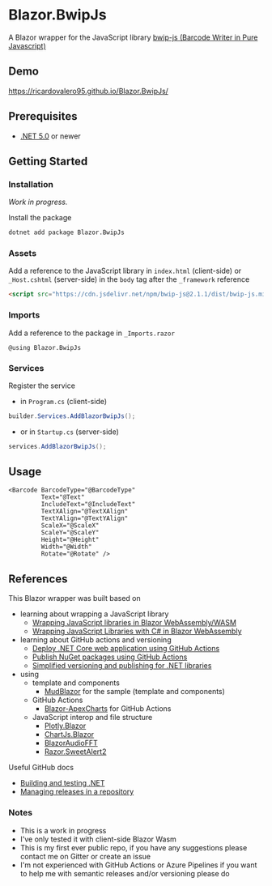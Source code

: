 # Blazor.BwipJs
A Blazor wrapper for the JavaScript library [bwip-js (Barcode Writer in Pure Javascript)](http://bwip-js.metafloor.com/)

## Demo
https://ricardovalero95.github.io/Blazor.BwipJs/

## Prerequisites
- [.NET 5.0](https://dotnet.microsoft.com/download/dotnet/5.0) or newer

## Getting Started
### Installation
*Work in progress.*

Install the package
```bash
dotnet add package Blazor.BwipJs
```
### Assets
Add a reference to the JavaScript library in `index.html` (client-side) or `_Host.cshtml` (server-side) in the `body` tag after the `_framework` reference
```html
<script src="https://cdn.jsdelivr.net/npm/bwip-js@2.1.1/dist/bwip-js.min.js"></script>
```
### Imports
Add a reference to the package in `_Imports.razor`
```razor
@using Blazor.BwipJs
```
### Services
Register the service
- in `Program.cs` (client-side)
```csharp
builder.Services.AddBlazorBwipJs();
```
- or in `Startup.cs` (server-side)
```csharp
services.AddBlazorBwipJs();
```
## Usage
```razor
<Barcode BarcodeType="@BarcodeType"
         Text="@Text"
         IncludeText="@IncludeText"
         TextXAlign="@TextXAlign"
         TextYAlign="@TextYAlign"
         ScaleX="@ScaleX"
         ScaleY="@ScaleY"
         Height="@Height"
         Width="@Width"
         Rotate="@Rotate" />
```

## References
This Blazor wrapper was built based on 
- learning about wrapping a JavaScript library 
  - [Wrapping JavaScript libraries in Blazor WebAssembly/WASM](https://blog.elmah.io/wrapping-javascript-libraries-in-blazor-webassembly-wasm/)
  - [Wrapping JavaScript Libraries with C# in Blazor WebAssembly](https://code-maze.com/wrapping-javascript-libraries-with-csharp-in-blazor-webassembly/)
- learning about GitHub actions and versioning 
  - [Deploy .NET Core web application using GitHub Actions](https://rajbos.github.io/blog/2019/10/26/Deploy-dotnetcore-webapp-with-GitHub-Actions)
  - [Publish NuGet packages using GitHub Actions](https://netlicensing.medium.com/publish-nuget-packages-using-github-actions-9ac5e97d07d4)
  - [Simplified versioning and publishing for .NET libraries](https://medium.com/@michael.wolfenden/simplified-versioning-and-publishing-for-net-libraries-a28e5e740fa6)
- using 
  - template and components 
    - [MudBlazor](https://github.com/Garderoben/MudBlazor) for the sample (template and components)
  - GitHub Actions
    - [Blazor-ApexCharts](https://github.com/joadan/Blazor-ApexCharts) for GitHub Actions
  - JavaScript interop and file structure 
    - [Plotly.Blazor](https://github.com/LayTec-AG/Plotly.Blazor) 
    - [ChartJs.Blazor](https://github.com/mariusmuntean/ChartJs.Blazor)
    - [BlazorAudioFFT](https://github.com/sonicmouse/BlazorAudioFFT)
    - [Razor.SweetAlert2](https://github.com/Basaingeal/Razor.SweetAlert2)

Useful GitHub docs
- [Building and testing .NET](https://docs.github.com/en/actions/guides/building-and-testing-net)
- [Managing releases in a repository](https://docs.github.com/en/github/administering-a-repository/managing-releases-in-a-repository)

### Notes
- This is a work in progress
- I've only tested it with client-side Blazor Wasm 
- This is my first ever public repo, if you have any suggestions please contact me on Gitter or create an issue
- I'm not experienced with GitHub Actions or Azure Pipelines if you want to help me with semantic releases and/or versioning please do
